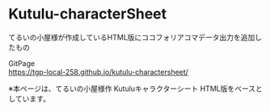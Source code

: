 # Kutulu-characterSheet  

てるいの小屋様が作成しているHTML版にココフォリアコマデータ出力を追加したもの  

GitPage  
https://tgp-local-258.github.io/kutulu-charactersheet/   

※本ページは、てるいの小屋様作 Kutuluキャラクターシート HTML版をベースとしています。

